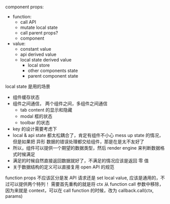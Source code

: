 component props:

- function:
  - call API
  - mutate local state
  - call parent props?
  - component
- value:
  - constant value
  - api derived value
  - local state derived value
    - local store
    - other components state
    - parent component state

local state 是用的场景

- 组件缓存状态
- 组件之间通信， 两个组件之间，多组件之间通信
  - tab content 的显示和隐藏
  - modal 框的状态
  - toolbar 的状态
- key 的设计需要考虑下
- local & api state 都太松耦合了，肯定有组件不小心 mess up state 的情况，但是如果把 异形 数据的错误处理都交给组件，那是在是太不友好了
- 所以，组件可以提供一个期望的数据类型，然后 render engine 来判断数据格式时候满足
- 满足的时候自然直接返回数据就好了，不满足的情况应该是返回 零 值
- 关于数据结构的定义可以直接复用 open API 的规范

function props 不应该区分是发 API 请求还是 set local value, 应该是通用的，不过可以提供两个特列！
需要首先重构的就是将 ctx 从 function call 参数中移除，因为来就是 context，可以在 call function 的时候，改为 callback.call(ctx, params)
